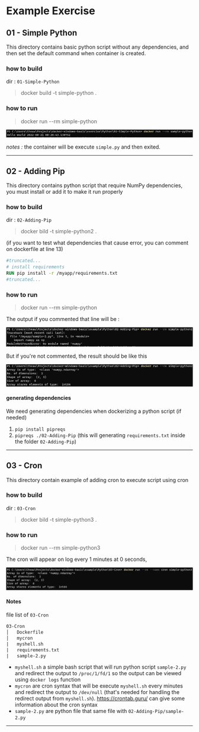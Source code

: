 # Example Exercise 

## 01 - Simple Python

This directory contains basic python script without any dependencies, and then set the default command when container is created.

### how to build

dir : `01-Simple-Python`

> docker build -t simple-python .

### how to run

> docker run --rm simple-python

![sample-py](../../readme-resources/01-simple-py.jpg)

*notes :* the container will be execute `simple.py` and then exited. 

---

## 02 - Adding Pip

This directory contains python script that require NumPy dependencies, you must install or add it to make it run properly

### how to build

dir : `02-Adding-Pip`

> docker bild -t simple-python2 .

(if you want to test what dependencies that cause error, you can comment on dockerfile at line 13)

```dockerfile
#truncated...
# install requirements
RUN pip install -r /myapp/requirements.txt
#truncated...
```

### how to run

> docker run --rm simple-python

The output if you commented that line will be :

![sample-err](../../readme-resources/02-simple-py-err.jpg)

But if you're not commented, the result should be like this

![sample-ok](../../readme-resources/02-simple-py-ok.jpg)

#### generating dependencies

We need generating dependencies when dockerizing a python script (if needed)
1. `pip install pipreqs`
2. `pipreqs ./02-Adding-Pip` (this will generating `requirements.txt` inside the folder `02-Adding-Pip`)

---

## 03 - Cron

This directory contain example of adding cron to execute script using cron

### how to build

dir : `03-Cron`

> docker bild -t simple-python3 .

### how to run

> docker run --rm simple-python3

The cron will appear on log every 1 minutes at 0 seconds, 

![cron](../../readme-resources/03-cron-ok.jpg)

#### Notes

file list of `03-Cron` 
```
03-Cron
│   Dockerfile
│   mycron
|   myshell.sh
|   requirements.txt
|   sample-2.py
```

- `myshell.sh` a simple bash script that will run python script `sample-2.py` and redirect the output to `/proc/1/fd/1` so the output can be viewed using `docker logs` function
- `mycron` are cron syntax that will be execute `myshell.sh` every minutes and redirect the output to `/dev/null` (that's needed for handling the redirect output from `myshell.sh`). https://crontab.guru/ can give some information about the cron syntax
- `sample-2.py` are python file that same file with `02-Adding-Pip/sample-2.py`

---